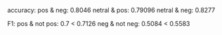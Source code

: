 accuracy:
    pos & neg:  0.8046
    netral & pos: 0.79096
    netral & neg: 0.8277

F1:
    pos & not pos: 0.7 < 0.7126
    neg & not neg: 0.5084 < 0.5583
